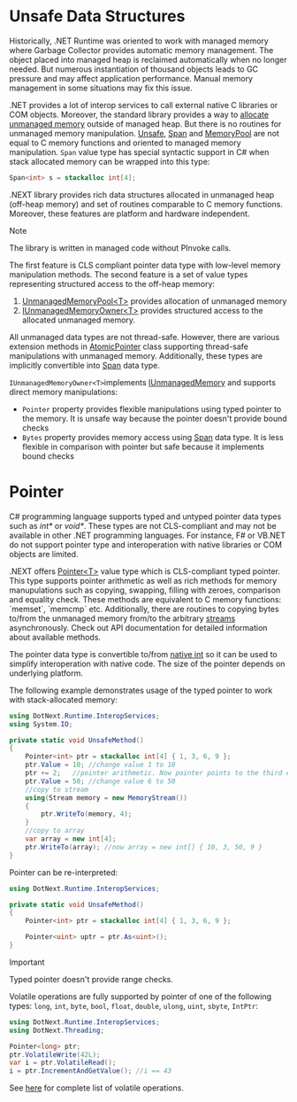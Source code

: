 Unsafe Data Structures
====
Historically, .NET Runtime was oriented to work with managed memory where Garbage Collector provides automatic memory management. The object placed into managed heap is reclaimed automatically when no longer needed. But numerous instantiation of thousand objects leads to GC pressure and may affect application performance. Manual memory management in some situations may fix this issue. 

.NET provides a lot of interop services to call external native C libraries or COM objects. Moreover, the standard library provides a way to [allocate unmanaged memory](https://docs.microsoft.com/en-us/dotnet/api/system.runtime.interopservices.marshal.allochglobal) outside of managed heap. But there is no routines for unmanaged memory manipulation. [Unsafe](https://docs.microsoft.com/en-us/dotnet/api/system.runtime.compilerservices.unsafe), [Span](https://docs.microsoft.com/en-us/dotnet/api/system.span-1) and [MemoryPool](https://docs.microsoft.com/en-us/dotnet/api/system.buffers.memorypool-1) are not equal to C memory functions and oriented to managed memory manipulation. `Span` value type has special syntactic support in C# when stack allocated memory can be wrapped into this type:
```csharp
Span<int> s = stackalloc int[4];
```

.NEXT library provides rich data structures allocated in unmanaged heap (off-heap memory) and set of routines comparable to C memory functions. Moreover, these features are platform and hardware independent. 

> [!NOTE]
> The library is written in managed code without PInvoke calls.

The first feature is CLS compliant pointer data type with low-level memory manipulation methods. The second feature is a set of value types representing structured access to the off-heap memory:

1. [UnmanagedMemoryPool&lt;T&gt;](xref:DotNext.Buffers.UnmanagedMemoryPool`1) provides allocation of unmanaged memory
1. [IUnmanagedMemoryOwner&lt;T&gt;](xref:DotNext.Buffers.IUnmanagedMemoryOwner`1) provides structured access to the allocated unmanaged memory.

All unmanaged data types are not thread-safe. However, there are various extension methods in [AtomicPointer](xref:DotNext.Threading.AtomicPointer) class supporting thread-safe manipulations with unmanaged memory. Additionally, these types are implicitly convertible into [Span](https://docs.microsoft.com/en-us/dotnet/api/system.span-1) data type.

`IUnmanagedMemoryOwner<T>`implements [IUnmanagedMemory](xref:DotNext.Runtime.InteropServices.IUnmanagedMemory) and supports direct memory manipulations:
* `Pointer` property provides flexible manipulations using typed pointer to the memory. It is unsafe way because the pointer doesn't provide bound checks
* `Bytes` property provides memory access using [Span](https://docs.microsoft.com/en-us/dotnet/api/system.span-1) data type. It is less flexible in comparison with pointer but safe because it implements bound checks

# Pointer
C# programming language supports typed and untyped pointer data types such as _int*_ or _void*_. These types are not CLS-compliant and may not be available in other .NET programming languages. For instance, F# or VB.NET do not support pointer type and interoperation with native libraries or COM objects are limited. 

.NEXT offers [Pointer&lt;T&gt;](xref:DotNext.Runtime.InteropServices.Pointer`1) value type which is CLS-compliant typed pointer. This type supports pointer arithmetic as well as rich methods for memory manupulations such as copying, swapping, filling with zeroes, comparison and equality check. These methods are equivalent to C memory functions: `memset`, `memcmp` etc. Additionally, there are routines to copying bytes to/from the unmanaged memory from/to the arbitrary [streams](https://docs.microsoft.com/en-us/dotnet/api/system.io.stream) asynchronously. Check out API documentation for detailed information about available methods.

The pointer data type is convertible to/from [native int](https://docs.microsoft.com/en-us/dotnet/api/system.intptr) so it can be used to simplify interoperation with native code. The size of the pointer depends on underlying platform.

The following example demonstrates usage of the typed pointer to work with stack-allocated memory:
```csharp
using DotNext.Runtime.InteropServices;
using System.IO;

private static void UnsafeMethod()
{
    Pointer<int> ptr = stackalloc int[4] { 1, 3, 6, 9 };
    ptr.Value = 10; //change value 1 to 10
    ptr += 2;   //pointer arithmetic. Now pointer points to the third element in stack-allocated array
    ptr.Value = 50; //change value 6 to 50
    //copy to stream
    using(Stream memory = new MemoryStream())
    {
        ptr.WriteTo(memory, 4);
    }
    //copy to array
    var array = new int[4];
    ptr.WriteTo(array); //now array = new int[] { 10, 3, 50, 9 }
}
```

Pointer can be re-interpreted:
```csharp
using DotNext.Runtime.InteropServices;

private static void UnsafeMethod()
{
    Pointer<int> ptr = stackalloc int[4] { 1, 3, 6, 9 };

    Pointer<uint> uptr = ptr.As<uint>();
}
```

> [!IMPORTANT]
> Typed pointer doesn't provide range checks.

Volatile operations are fully supported by pointer of one of the following types: `long`, `int`, `byte`, `bool`, `float`, `double`, `ulong`, `uint`, `sbyte`, `IntPtr`:
```csharp
using DotNext.Runtime.InteropServices;
using DotNext.Threading;

Pointer<long> ptr;
ptr.VolatileWrite(42L);
var i = ptr.VolatileRead();
i = ptr.IncrementAndGetValue(); //i == 43
```
See [here](xref:DotNext.Threading.AtomicPointer) for complete list of volatile operations.